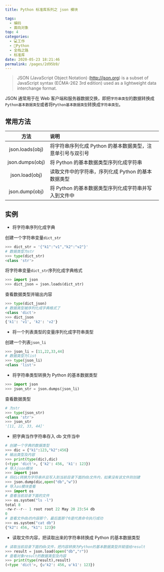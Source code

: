 ```yaml
---
title: Python 标准库系列之 json 模块

tags: 
  - 编码
  - 面向对象
top: 4
categories: 
  - 💻工作
  - 🐍Python
  - 全栈之路
  - 标准库
date: 2020-05-23 18:21:46
permalink: /pages/2d95b9/
---
```

> JSON (JavaScript Object Notation) (http://json.org)
        is a subset of JavaScript syntax (ECMA-262 3rd edition) used as a lightweight data interchange format.

JSON 通常用于在 Web 客户端和服务器数据交换，即把`字符串类型`的数据转换成`Python基本数据类型`或者将`Python基本数据类型`转换成`字符串类型`。

## 常用方法

|方法|说明|
|:--:|:--|
|json.loads(obj)|将字符串序列化成 Python 的基本数据类型，注意单引号与双引号|
|json.dumps(obj)|将 Python 的基本数据类型序列化成字符串|
|json.load(obj)|读取文件中的字符串，序列化成 Python 的基本数据类型|
|json.dump(obj)|将 Python 的基本数据类型序列化成字符串并写入到文件中|

## 实例

- 将字符串序列化成字典

创建一个字符串变量`dict_str`
```python
>>> dict_str = '{"k1":"v1","k2":"v2"}'
# 数据类型为str
>>> type(dict_str)
<class 'str'>
```

将字符串变量`dict_str`序列化成字典格式
```python
>>> import json
>>> dict_json = json.loads(dict_str)
```

查看数据类型并输出内容

```python
>>> type(dict_json)
# 数据类型被序列化成字典格式了
<class 'dict'>
>>> dict_json
{'k1': 'v1', 'k2': 'v2'}
```

- 将一个列表类型的变量序列化成字符串类型

创建一个列表`json_li`

```python
>>> json_li = [11,22,33,44]  
# 数据类型为list
>>> type(json_li)
<class 'list'>
```

- 将字符串类型转换为 Python 的基本数据类型

```python
>>> import json
>>> json_str = json.dumps(json_li)
```

查看数据类型

```python
# 为str
>>> type(json_str)
<class 'str'>
>>> json_str
'[11, 22, 33, 44]'
```

- 把字典当作字符串存入 db 文件当中

```python
# 创建一个字典的数据类型
>>> dic = {"k1":123,"k2":456}
# 输出类型及内容
>>> print(type(dic),dic)
(<type 'dict'>, {'k2': 456, 'k1': 123})
# 导入json模块
>>> import json
# 将dic转换为字符串并且写入到当前目录下面的db文件内，如果没有该文件则创建
>>> json.dump(dic,open("db","w"))
# 导入os模块查看
>>> import os
# 查看当前目录下面的文件
>>> os.system("ls -l")
total 8
-rw-r--r-- 1 root root 22 May 20 23:54 db
0
# 查看文件db的内容那个，最后面那个0是代表命令执行成功
>>> os.system("cat db")
{"k2": 456, "k1": 123}0
```

- 读取文件内容，把读取出来的字符串转换成 Python 的基本数据类型

```python
# 读取当前目录下面的db文件，把内容转换为Python的基本数据类型并赋值给result
>>> result = json.load(open("db","r"))
# 查看对象result的数据类型及内容
>>> print(type(result),result)
(<type 'dict'>, {u'k2': 456, u'k1': 123})
```